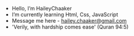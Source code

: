 - Hello, I’m HaileyChaaker
- I’m currently learning Html, Css, JavaScript
- Message me here - hailey.chaaker@gmail.com
- 'Verily, with hardship comes ease' (Quran 94:5)

<!---
HaileyChaaker/HaileyChaaker is a ✨ special ✨ repository because its `README.md` (this file) appears on your GitHub profile.
You can click the Preview link to take a look at your changes.
--->
